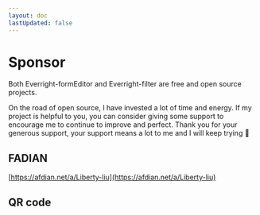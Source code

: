 ```yaml
---
layout: doc
lastUpdated: false
---
```

# Sponsor
Both Everright-formEditor and Everright-filter are free and open source projects.


On the road of open source, I have invested a lot of time and energy. If my project is helpful to you, you can consider giving some support to encourage me to continue to improve and perfect.
Thank you for your generous support, your support means a lot to me and I will keep trying 💪

## FADIAN

[https://afdian.net/a/Liberty-liu](https://afdian.net/a/Liberty-liu)

## QR code

<el-row :gutter="10" justify="space-between" style="margin-top: 30px;">
  <el-col :span="12">
    <el-card :body-style="{ padding: '0px' }">
      <el-image style="width: 100%;" src="/img/Alipay.JPG"/>
    </el-card>
  </el-col>
  <el-col :span="12">
    <el-card :body-style="{ padding: '0px' }">
      <el-image style="width: 100%;" src="/img/WeChatPay.JPG"/>
    </el-card>
  </el-col>
</el-row>
